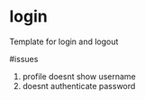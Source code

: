 # login
Template for login and logout

#issues  
1. profile doesnt show username 
2. doesnt authenticate password
